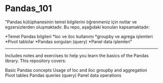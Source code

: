 # Pandas_101
"Pandas kütüphanesinin temel bilgilerini öğrenmeniz için notlar ve egzersizlerden oluşmaktadır. Bu repo, aşağıdaki konuları kapsamaktadır:

*Temel Pandas bilgileri
*loc ve iloc kullanımı
*groupby ve agrega işlemleri
*Pivot tablolar
*Pandas sorguları (query)
*Panel data işlemleri"

-----------------------------------

Includes notes and exercises to help you learn the basics of the Pandas library. This repository covers:

Basic Pandas concepts
Usage of loc and iloc
groupby and aggregation
Pivot tables
Pandas queries (query)
Panel data operations
